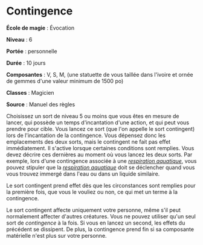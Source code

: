 # Contingence

**École de magie** : Évocation

**Niveau** : 6

**Portée** : personnelle

**Durée** : 10 jours

**Composantes** : V, S, M, (une statuette de vous taillée dans l'ivoire et ornée de gemmes d'une valeur minimum de 1500 po)

**Classes** : Magicien

**Source** : Manuel des règles

Choisissez un sort de niveau 5 ou moins que vous êtes en mesure de lancer, qui possède un temps d'incantation d'une action, et qui peut vous prendre pour cible. Vous lancez ce sort (que l'on appelle le sort contingent) lors de l'incantation de la contingence. Vous dépensez donc les emplacements des deux sorts, mais le contingent ne fait pas effet immédiatement. Il s'active lorsque certaines conditions sont remplies. Vous devez décrire ces dernières au moment où vous lancez les deux sorts. Par exemple, lors d'une contingence associée à une [_respiration aquatique_](/grimoire/respiration-aquatique/), vous pouvez stipuler que la [_respiration aquatique_](/grimoire/respiration-aquatique/) doit se déclencher quand vous vous trouvez immergé dans l'eau ou dans un liquide similaire.

Le sort contingent prend effet dès que les circonstances sont remplies pour la première fois, que vous le vouliez ou non, ce qui met un terme à la contingence.

Le sort contingent affecte uniquement votre personne, même s'il peut normalement affecter d'autres créatures. Vous ne pouvez utiliser qu'un seul sort de _contingence_ à la fois. Si vous en lancez un second, les effets du précédent se dissipent. De plus, la contingence prend fin si sa composante matérielle n'est plus sur votre personne.
